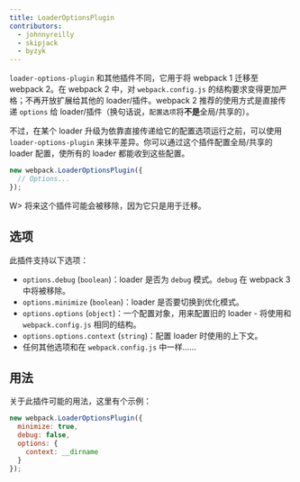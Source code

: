 ```yaml
---
title: LoaderOptionsPlugin
contributors:
  - johnnyreilly
  - skipjack
  - byzyk
---
```


`loader-options-plugin` 和其他插件不同，它用于将 webpack 1 迁移至 webpack 2。在 webpack 2 中，对 `webpack.config.js` 的结构要求变得更加严格；不再开放扩展给其他的 loader/插件。webpack 2 推荐的使用方式是直接传递 `options` 给 loader/插件（换句话说，`配置选项`将**不是**全局/共享的）。

不过，在某个 loader 升级为依靠直接传递给它的配置选项运行之前，可以使用 `loader-options-plugin` 来抹平差异。你可以通过这个插件配置全局/共享的 loader 配置，使所有的 loader 都能收到这些配置。

``` js
new webpack.LoaderOptionsPlugin({
  // Options...
});
```

W> 将来这个插件可能会被移除，因为它只是用于迁移。


## 选项

此插件支持以下选项：

* `options.debug` (`boolean`)：loader 是否为 `debug` 模式。`debug` 在 webpack 3 中将被移除。
* `options.minimize` (`boolean`)：loader 是否要切换到优化模式。
* `options.options` (`object`)：一个配置对象，用来配置旧的 loader - 将使用和 `webpack.config.js` 相同的结构。
* `options.options.context` (`string`)：配置 loader 时使用的上下文。
* 任何其他选项和在 `webpack.config.js` 中一样……


## 用法

关于此插件可能的用法，这里有个示例：

```javascript
new webpack.LoaderOptionsPlugin({
  minimize: true,
  debug: false,
  options: {
    context: __dirname
  }
});
```
